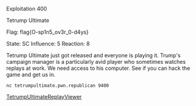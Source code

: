 Exploitation 400

Tetrump Ultimate

Flag: flag{O-sp1n5_ov3r_0-d4ys}

State: SC
Influence: 5
Reaction: 8



Tetrump Ultimate just got released and everyone is playing it. Trump's campaign manager is a particularly avid player who sometimes watches replays at work. We need access to his computer. See if you can hack the game and get us in.

`nc tetrumpultimate.pwn.republican 9400`

[TetrumpUltimateReplayViewer](https://s3.amazonaws.com/hackthevote/TetrumpUltimateReplayViewer.181c64dce52dbcc61296f2fa3e0ce6dab37da7e98d4b9eeea3ef5ec33f78c76a)
